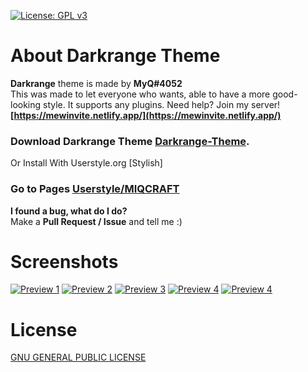 [![License: GPL v3](https://img.shields.io/badge/License-GPLv3-blue.svg)](https://www.gnu.org/licenses/gpl-3.0)

# About Darkrange Theme
**Darkrange** theme is made by **MyQ#4052**<br>
This was made to let everyone who wants, able to have a more good-looking style. It supports any plugins.
Need help? Join my server! **[https://mewinvite.netlify.app/](https://mewinvite.netlify.app/)**

### Download Darkrange Theme [Darkrange-Theme](https://miqcraft-theme.netlify.app).
Or
Install With Userstyle.org [Stylish]
### Go to Pages [Userstyle/MIQCRAFT](https://userstyles.org/styles/browse?search_terms=miqcraft&type=true)

**I found a bug, what do I do?**<br>Make a **Pull Request / Issue** and tell me :)

# Screenshots

<a href="https://github.com/MIQCRAFT/Darkrange-Instagram-Theme" rel="some text">![Preview 1](https://miqcraft-theme.netlify.app/assets/img/tampilan/1.jpg)</a>
<a href="https://github.com/MIQCRAFT/Darkrange-GoogleClassroom-Theme" rel="some text">![Preview 2](https://miqcraft-theme.netlify.app/assets/img/tampilan/2.jpg)</a>
<a href="http://google.com.au/" rel="some text">![Preview 3](https://miqcraft-theme.netlify.app/assets/img/tampilan/3.jpg)</a>
<a href="https://github.com/MIQCRAFT/Darkrange-BetterDiscord-Theme" rel="some text">![Preview 4](https://miqcraft-theme.netlify.app/assets/img/tampilan/4.jpg)</a>
<a href="https://github.com/MIQCRAFT/Darkrange-Youtube.studio-Theme" rel="some text">![Preview 4](https://miqcraft-theme.netlify.app/assets/img/tampilan/yts.jpg)</a>


# License
[ GNU GENERAL PUBLIC LICENSE ](https://github.com/MIQCRAFT/Darkrange-theme/blob/main/LICENSE)

